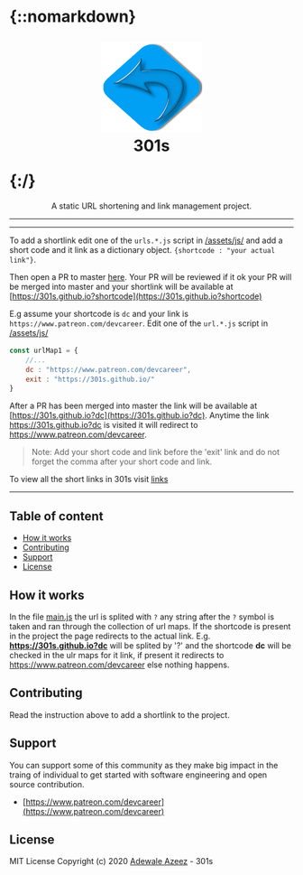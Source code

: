 # {::nomarkdown}<p style="text-align: center;" align="center"><img src="./assets/images/301s.png" alt="301s" style="width:180px;height:160px;" width="180" height="160" /><br />301s</p>{:/}

<p style="text-align: center;" align="center">A static URL shortening and link management project.</p>

---
<script src="/assets/js/urls.1.js"></script> <script src="/assets/js/main.js"></script>
---

To add a shortlink edit one of the `urls.*.js` script in [/assets/js/](https://github.com/301s/301s.github.io/tree/master/assets/js) and add a short code and it link as a dictionary object. `{shortcode : "your actual link"}`.

Then open a PR to master [here](https://github.com/301s/301s.github.io/pulls). Your PR will be reviewed if it ok your PR will be merged into master and your shortlink will be available at [https://301s.github.io?shortcode](https://301s.github.io?shortcode)

E.g assume your shortcode is `dc` and your link is `https://www.patreon.com/devcareer`. Edit one of the `url.*.js` script in [/assets/js/](https://github.com/301s/301s.github.io/tree/master/assets/js)

```js
const urlMap1 = {
    //...
    dc : "https://www.patreon.com/devcareer",
    exit : "https://301s.github.io/"
}
```

After a PR has been merged into master the link will be available at [https://301s.github.io?dc](https://301s.github.io?dc). Anytime the link https://301s.github.io?dc is visited it will redirect to https://www.patreon.com/devcareer.

 > Note: Add your short code and link before the 'exit' link and do not forget the comma after your short code and link. 

 To view all the short links in 301s visit [links](https://301s.github.io/links.html)
 
___

## Table of content
- [How it works](#how-it-works)
- [Contributing](#contributing)
- [Support](#support)
- [License](#license)

## How it works

In the file [main.js](https://github.com/301s/301s.github.io/blob/master/assets/js/main.js) the url is splited with `?` any string after the `?` symbol is taken and ran through the collection of url maps. If the shortcode is present in the project the page redirects to the actual link. E.g. **https://301s.github.io?dc** will be splited by '?' and the shortcode **dc** will be checked in the ulr maps for it link, if present it redirects to https://www.patreon.com/devcareer else nothing happens.

## Contributing

Read the instruction above to add a shortlink to the project. 

## Support

You can support some of this community as they make big impact in the traing of individual to get started with software engineering and open source contribution.

- [https://www.patreon.com/devcareer](https://www.patreon.com/devcareer)

## License

MIT License Copyright (c) 2020 [Adewale Azeez](https://twitter.com/iamthecarisma) - 301s

